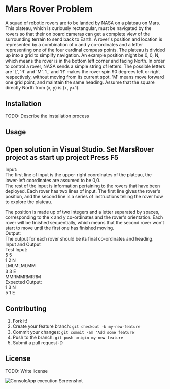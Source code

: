 # Mars Rover Problem

A squad of robotic rovers are to be landed by NASA on a plateau on Mars. This plateau, which is
curiously rectangular, must be navigated by the rovers so that their on board cameras can get a
complete view of the surrounding terrain to send back to Earth.
A rover's position and location is represented by a combination of x and y co-ordinates and a letter
representing one of the four cardinal compass points. The plateau is divided up into a grid to
simplify navigation. An example position might be 0, 0, N, which means the rover is in the bottom
left corner and facing North.
In order to control a rover, NASA sends a simple string of letters. The possible letters are 'L', 'R' and
'M'. 'L' and 'R' makes the rover spin 90 degrees left or right respectively, without moving from its
current spot. 'M' means move forward one grid point, and maintain the same heading.
Assume that the square directly North from (x, y) is (x, y+1).

## Installation

TODO: Describe the installation process

## Usage

Open solution in Visual Studio.
Set MarsRover project as start up project
Press F5
---

Input:<br />
The first line of input is the upper-right coordinates of the plateau, the lower-left coordinates are
assumed to be 0,0.<br />
The rest of the input is information pertaining to the rovers that have been deployed. Each rover
has two lines of input. The first line gives the rover's position, and the second line is a series of
instructions telling the rover how to explore the plateau.<br />

The position is made up of two integers and a letter separated by spaces, corresponding to the x
and y co-ordinates and the rover's orientation.
Each rover will be finished sequentially, which means that the second rover won't start to move
until the first one has finished moving.<br />
Output:<br />
The output for each rover should be its final co-ordinates and heading.<br />
Input and Output<br />
Test Input:<br />
5 5<br />
1 2 N<br />
LMLMLMLMM<br />
3 3 E<br />
MMRMMRMRRM<br />
Expected Output:<br />
1 3 N<br />
5 1 E<br />


## Contributing

1. Fork it!
2. Create your feature branch: `git checkout -b my-new-feature`
3. Commit your changes: `git commit -am 'Add some feature'`
4. Push to the branch: `git push origin my-new-feature`
5. Submit a pull request :D


## License

TODO: Write license

![ConsoleApp execution Screenshot](master/TestResult.PNG)
